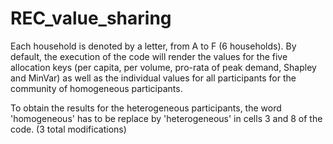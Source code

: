 # REC_value_sharing

Each household is denoted by a letter, from A to F (6 households). 
By default, the execution of the code will render the values for the five allocation keys
(per capita, per volume, pro-rata of peak demand, Shapley and MinVar)
as well as the individual values for all participants 
for the community of homogeneous participants. 

To obtain the results for the heterogeneous participants, the word 'homogeneous' has to be replace by 'heterogeneous' in cells 3 and 8 of the code.
(3 total modifications)
